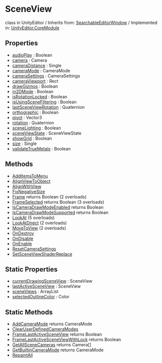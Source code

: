 # SceneView
class in UnityEditor
 / Inherits from: <a href="https://docs.unity3d.com/6000.0/Documentation/ScriptReference/SearchableEditorWindow.html">SearchableEditorWindow</a> / Implemented in: <a href="https://docs.unity3d.com/6000.0/Documentation/ScriptReference/UnityEditor.CoreModule.html">UnityEditor.CoreModule</a>
## Properties
- <a href="https://docs.unity3d.com/6000.0/Documentation/ScriptReference/SceneView-audioPlay.html">audioPlay</a> : Boolean
- <a href="https://docs.unity3d.com/6000.0/Documentation/ScriptReference/SceneView-camera.html">camera</a> : Camera
- <a href="https://docs.unity3d.com/6000.0/Documentation/ScriptReference/SceneView-cameraDistance.html">cameraDistance</a> : Single
- <a href="https://docs.unity3d.com/6000.0/Documentation/ScriptReference/SceneView-cameraMode.html">cameraMode</a> : CameraMode
- <a href="https://docs.unity3d.com/6000.0/Documentation/ScriptReference/SceneView-cameraSettings.html">cameraSettings</a> : CameraSettings
- <a href="https://docs.unity3d.com/6000.0/Documentation/ScriptReference/SceneView-cameraViewport.html">cameraViewport</a> : Rect
- <a href="https://docs.unity3d.com/6000.0/Documentation/ScriptReference/SceneView-drawGizmos.html">drawGizmos</a> : Boolean
- <a href="https://docs.unity3d.com/6000.0/Documentation/ScriptReference/SceneView-in2DMode.html">in2DMode</a> : Boolean
- <a href="https://docs.unity3d.com/6000.0/Documentation/ScriptReference/SceneView-isRotationLocked.html">isRotationLocked</a> : Boolean
- <a href="https://docs.unity3d.com/6000.0/Documentation/ScriptReference/SceneView-isUsingSceneFiltering.html">isUsingSceneFiltering</a> : Boolean
- <a href="https://docs.unity3d.com/6000.0/Documentation/ScriptReference/SceneView-lastSceneViewRotation.html">lastSceneViewRotation</a> : Quaternion
- <a href="https://docs.unity3d.com/6000.0/Documentation/ScriptReference/SceneView-orthographic.html">orthographic</a> : Boolean
- <a href="https://docs.unity3d.com/6000.0/Documentation/ScriptReference/SceneView-pivot.html">pivot</a> : Vector3
- <a href="https://docs.unity3d.com/6000.0/Documentation/ScriptReference/SceneView-rotation.html">rotation</a> : Quaternion
- <a href="https://docs.unity3d.com/6000.0/Documentation/ScriptReference/SceneView-sceneLighting.html">sceneLighting</a> : Boolean
- <a href="https://docs.unity3d.com/6000.0/Documentation/ScriptReference/SceneView-sceneViewState.html">sceneViewState</a> : SceneViewState
- <a href="https://docs.unity3d.com/6000.0/Documentation/ScriptReference/SceneView-showGrid.html">showGrid</a> : Boolean
- <a href="https://docs.unity3d.com/6000.0/Documentation/ScriptReference/SceneView-size.html">size</a> : Single
- <a href="https://docs.unity3d.com/6000.0/Documentation/ScriptReference/SceneView-validateTrueMetals.html">validateTrueMetals</a> : Boolean
## Methods
- <a href="https://docs.unity3d.com/6000.0/Documentation/ScriptReference/SceneView.AddItemsToMenu.html">AddItemsToMenu</a>
- <a href="https://docs.unity3d.com/6000.0/Documentation/ScriptReference/SceneView.AlignViewToObject.html">AlignViewToObject</a>
- <a href="https://docs.unity3d.com/6000.0/Documentation/ScriptReference/SceneView.AlignWithView.html">AlignWithView</a>
- <a href="https://docs.unity3d.com/6000.0/Documentation/ScriptReference/SceneView.FixNegativeSize.html">FixNegativeSize</a>
- <a href="https://docs.unity3d.com/6000.0/Documentation/ScriptReference/SceneView.Frame.html">Frame</a> returns Boolean (2 overloads)
- <a href="https://docs.unity3d.com/6000.0/Documentation/ScriptReference/SceneView.FrameSelected.html">FrameSelected</a> returns Boolean (3 overloads)
- <a href="https://docs.unity3d.com/6000.0/Documentation/ScriptReference/SceneView.IsCameraDrawModeEnabled.html">IsCameraDrawModeEnabled</a> returns Boolean
- <a href="https://docs.unity3d.com/6000.0/Documentation/ScriptReference/SceneView.IsCameraDrawModeSupported.html">IsCameraDrawModeSupported</a> returns Boolean
- <a href="https://docs.unity3d.com/6000.0/Documentation/ScriptReference/SceneView.LookAt.html">LookAt</a> (5 overloads)
- <a href="https://docs.unity3d.com/6000.0/Documentation/ScriptReference/SceneView.LookAtDirect.html">LookAtDirect</a> (2 overloads)
- <a href="https://docs.unity3d.com/6000.0/Documentation/ScriptReference/SceneView.MoveToView.html">MoveToView</a> (2 overloads)
- <a href="https://docs.unity3d.com/6000.0/Documentation/ScriptReference/SceneView.OnDestroy.html">OnDestroy</a>
- <a href="https://docs.unity3d.com/6000.0/Documentation/ScriptReference/SceneView.OnDisable.html">OnDisable</a>
- <a href="https://docs.unity3d.com/6000.0/Documentation/ScriptReference/SceneView.OnEnable.html">OnEnable</a>
- <a href="https://docs.unity3d.com/6000.0/Documentation/ScriptReference/SceneView.ResetCameraSettings.html">ResetCameraSettings</a>
- <a href="https://docs.unity3d.com/6000.0/Documentation/ScriptReference/SceneView.SetSceneViewShaderReplace.html">SetSceneViewShaderReplace</a>
## Static Properties
- <a href="https://docs.unity3d.com/6000.0/Documentation/ScriptReference/SceneView-currentDrawingSceneView.html">currentDrawingSceneView</a> : SceneView
- <a href="https://docs.unity3d.com/6000.0/Documentation/ScriptReference/SceneView-lastActiveSceneView.html">lastActiveSceneView</a> : SceneView
- <a href="https://docs.unity3d.com/6000.0/Documentation/ScriptReference/SceneView-sceneViews.html">sceneViews</a> : ArrayList
- <a href="https://docs.unity3d.com/6000.0/Documentation/ScriptReference/SceneView-selectedOutlineColor.html">selectedOutlineColor</a> : Color
## Static Methods
- <a href="https://docs.unity3d.com/6000.0/Documentation/ScriptReference/SceneView.AddCameraMode.html">AddCameraMode</a> returns CameraMode
- <a href="https://docs.unity3d.com/6000.0/Documentation/ScriptReference/SceneView.ClearUserDefinedCameraModes.html">ClearUserDefinedCameraModes</a>
- <a href="https://docs.unity3d.com/6000.0/Documentation/ScriptReference/SceneView.FrameLastActiveSceneView.html">FrameLastActiveSceneView</a> returns Boolean
- <a href="https://docs.unity3d.com/6000.0/Documentation/ScriptReference/SceneView.FrameLastActiveSceneViewWithLock.html">FrameLastActiveSceneViewWithLock</a> returns Boolean
- <a href="https://docs.unity3d.com/6000.0/Documentation/ScriptReference/SceneView.GetAllSceneCameras.html">GetAllSceneCameras</a> returns Camera[]
- <a href="https://docs.unity3d.com/6000.0/Documentation/ScriptReference/SceneView.GetBuiltinCameraMode.html">GetBuiltinCameraMode</a> returns CameraMode
- <a href="https://docs.unity3d.com/6000.0/Documentation/ScriptReference/SceneView.RepaintAll.html">RepaintAll</a>
